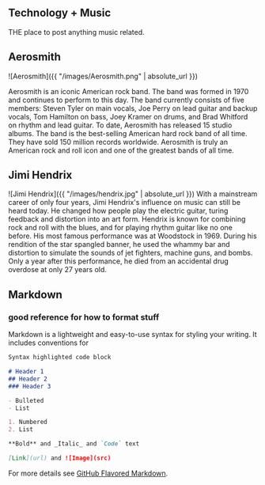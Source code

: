 ## Technology + Music
THE place to post anything music related.

## Aerosmith
![Aerosmith]({{ "/images/Aerosmith.png" | absolute_url }})

Aerosmith is an iconic American rock band. The band was formed in 1970 and continues to perform to this day. The band currently consists of five members: 
Steven Tyler on main vocals, Joe Perry on lead guitar and backup vocals, Tom Hamilton on bass, Joey Kramer on drums, and Brad Whitford on rhythm and lead 
guitar. To date, Aerosmith has released 15 studio albums. The band is the best-selling American hard rock band of all time. They have sold 150 million records 
worldwide. Aerosmith is truly an American rock and roll icon and one of the greatest bands of all time.

## Jimi Hendrix
![Jimi Hendrix]({{ "/images/hendrix.jpg" | absolute_url }})
With a mainstream career of only four years, Jimi Hendrix's influence on music can still be heard today. He changed how people play the electric guitar, turing feedback and distortion into an art form. Hendrix is known for combining rock and roll with the blues, and for playing rhythm guitar like no one before. His most famous performance was at Woodstock in 1969. During his rendition of the star spangled banner, he used the whammy bar and distortion to simulate the sounds of jet fighters, machine guns, and bombs. Only a year after this performance, he died from an accidental drug overdose at only 27 years old.

## Markdown
### good reference for how to format stuff
Markdown is a lightweight and easy-to-use syntax for styling your writing. It includes conventions for

```markdown
Syntax highlighted code block

# Header 1
## Header 2
### Header 3

- Bulleted
- List

1. Numbered
2. List

**Bold** and _Italic_ and `Code` text

[Link](url) and ![Image](src)
```

For more details see [GitHub Flavored Markdown](https://guides.github.com/features/mastering-markdown/).



